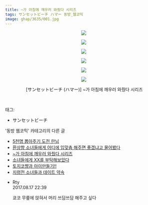 ```yaml
---
title: ~가 아침에 깨우러 와줬다 시리즈
tags: サンセットビーチ ハマー 동방_웹코믹
image: ghap/3635/001.jpg
---
```

<div class="article">
<p style="text-align: center; clear: none; float: none;"><img src="{{ site.nasurl }}/ghap/3635/001.jpg"/></p>
<p style="text-align: center; clear: none; float: none;"><img src="{{ site.nasurl }}/ghap/3635/002.jpg"/></p>
<p style="text-align: center; clear: none; float: none;"><img src="{{ site.nasurl }}/ghap/3635/003.jpg"/></p>
<p style="text-align: center; clear: none; float: none;"><img src="{{ site.nasurl }}/ghap/3635/004.jpg"/></p>
<p style="text-align: center; clear: none; float: none;"><img src="{{ site.nasurl }}/ghap/3635/005.jpg"/></p>
<p style="text-align: center; clear: none; float: none;"><img src="{{ site.nasurl }}/ghap/3635/006.jpg"/></p>
<p style="text-align: center; clear: none; float: none;"> [サンセットビーチ (ハマー)] ~가 아침에 깨우러 와줬다 시리즈</p>
<p><br/></p>
</div><div class="tagTrail">
<p>태그: </p>
<ul>
<li>サンセットビーチ</li>
</ul>
</div><div class="another">
<p>'동방 웹코믹' 카테고리의 다른 글</p>
<ul>
<li><a href="/2017-08-10-ghap_3637">5천명 뽑아주기 도전 란님</a></li>
<li><a href="/2017-08-10-ghap_3636">환상향 소녀들에게 어디에 입맞춤 해주면 좋겠냐고 물어봤다</a></li>
<li><a href="/2017-08-10-ghap_3635">~가 아침에 깨우러 와줬다 시리즈</a></li>
<li><a href="/2017-08-10-ghap_3634">소녀들에게 XX를 부탁해보았다</a></li>
<li><a href="/2017-08-10-ghap_3633">토지코쨩과 아이만들기!!</a></li>
<li><a href="/2017-08-10-ghap_3632">지령전 소녀들과 데이트 약속</a></li>
</ul>
</div><div class="cb_module cb_fluid">
<div class="cb_wrt cb_profile">
<div class="comment">
<ul>
<li class="cb_thumb_off" id="comment15062354">
<div class="cb_comment_area">
<div class="cb_info_area">
<div class="cb_section">
<span class="cb_nick_name">Rty</span>
</div>
<div class="cb_section">
<span class="cb_date">2017.08.17 22:39 </span>
</div>
</div>
<div class="cb_dsc_comment">
<p class="cb_dsc">
											쿄코 무릎에 앉혀서 머리 쓰담쓰담 해주고 싶다
										</p>
</div>
</div></li>
</ul>
</div>
</div><!-- commentList close -->
</div>